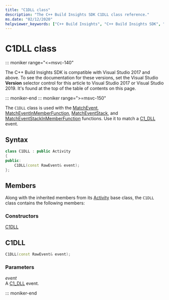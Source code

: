 ```yaml
---
title: "C1DLL class"
description: "The C++ Build Insights SDK C1DLL class reference."
ms.date: "02/12/2020"
helpviewer_keywords: ["C++ Build Insights", "C++ Build Insights SDK", "C1DLL", "throughput analysis", "build time analysis", "vcperf.exe"]
---
```

# C1DLL class

::: moniker range="<=msvc-140"

The C++ Build Insights SDK is compatible with Visual Studio 2017 and above. To see the documentation for these versions, set the Visual Studio **Version** selector control for this article to Visual Studio 2017 or Visual Studio 2019. It's found at the top of the table of contents on this page.

::: moniker-end
::: moniker range=">=msvc-150"

The `C1DLL` class is used with the [MatchEvent](../functions/match-event.md), [MatchEventInMemberFunction](../functions/match-event-in-member-function.md), [MatchEventStack](../functions/match-event-stack.md), and [MatchEventStackInMemberFunction](../functions/match-event-stack-in-member-function.md) functions. Use it to match a [C1_DLL](../event-table.md#c1-dll) event.

## Syntax

```cpp
class C1DLL : public Activity
{
public:
    C1DLL(const RawEvent& event);
};
```

## Members

Along with the inherited members from its [Activity](activity.md) base class, the `C1DLL` class contains the following members:

### Constructors

[C1DLL](#c1-dll)

## <a name="c1-dll"></a> C1DLL

```cpp
C1DLL(const RawEvent& event);
```

### Parameters

*event*\
A [C1_DLL](../event-table.md#c1-dll) event.

::: moniker-end
